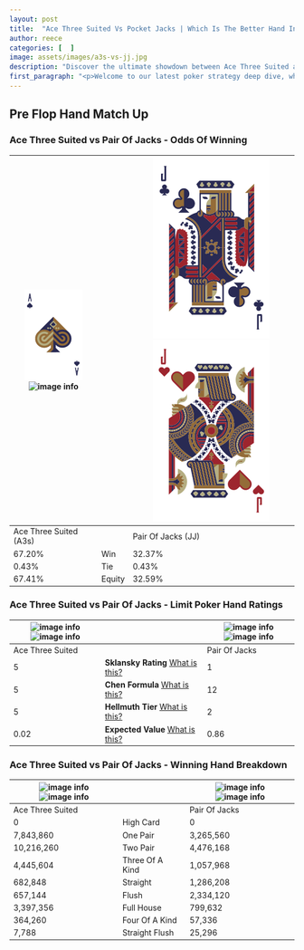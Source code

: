 ```yaml
---
layout: post
title:  "Ace Three Suited Vs Pocket Jacks | Which Is The Better Hand In Poker? A Complete Guide"
author: reece
categories: [  ]
image: assets/images/a3s-vs-jj.jpg
description: "Discover the ultimate showdown between Ace Three Suited and Pair Of Jacks in poker! Uncover the odds, strategies, and scenarios where one hand triumphs over the other. Get ready to up your poker game with this thrilling analysis."
first_paragraph: "<p>Welcome to our latest poker strategy deep dive, where we're pitting two distinct hands against each other in a high-stakes showdown: Ace Three Suited vs Pair Of Jacks.</p><p>In the dynamic world of poker, every decision counts, and knowing which hand holds the upper hand is key to your success at the table.</p><p>In this article, we'll dissect these two hands, explore the scenarios where one dominates the other, and equip you with the knowledge to make strategic choices that can tip the odds in your favor.</p><p>Get ready to unravel the intriguing dynamics of these poker hands and elevate your game to new heights.</p>"
---
```




[comment]: # (sp0)

## Pre Flop Hand Match Up

<div class="table hand-ratings" markdown="1"> 



### Ace Three Suited vs Pair Of Jacks - Odds Of Winning


    
| ![image info](assets/images/hand1/A.png) ![image info](assets/images/hand1/3s.png) |  | ![image info](assets/images/hand2/J.png) ![image info](assets/images/hand2/jo.png) |
| -------- | -------- | -------- |
| Ace Three Suited (A3s) |  | Pair Of Jacks (JJ) |
| 67.20% | Win | 32.37% |
| 0.43% | Tie | 0.43% |
| 67.41% | Equity | 32.59% |




[comment]: # (sp1)



### Ace Three Suited vs Pair Of Jacks - Limit Poker Hand Ratings


    
| ![image info](https://www.riverpairs.com/assets/images/hand1/A.png) ![image info](https://www.riverpairs.com/assets/images/hand1/3s.png) |  | ![image info](https://www.riverpairs.com/assets/images/hand2/J.png) ![image info](https://www.riverpairs.com/assets/images/hand2/jo.png) |
| -------- | -------- | -------- |
| Ace Three Suited |  | Pair Of Jacks |
| 5 | **Sklansky Rating** [What is this?](/sklansky-rating-explained) | 1 |
| 5 | **Chen Formula** [What is this?](/chen-formula-explained) | 12 |
| 5 | **Hellmuth Tier** [What is this?](/Hellmuth-tier-explained) | 2 |
| 0.02 | **Expected Value** [What is this?](/expected-value-explained) | 0.86 |




[comment]: # (sp2)



### Ace Three Suited vs Pair Of Jacks - Winning Hand Breakdown


    
| ![image info](https://www.riverpairs.com/assets/images/hand1/A.png) ![image info](https://www.riverpairs.com/assets/images/hand1/3s.png) |  | ![image info](https://www.riverpairs.com/assets/images/hand2/J.png) ![image info](https://www.riverpairs.com/assets/images/hand2/jo.png) |
| -------- | -------- | -------- |
| Ace Three Suited |  | Pair Of Jacks |
| 0 | High Card | 0 |
| 7,843,860 | One Pair | 3,265,560 |
| 10,216,260 | Two Pair | 4,476,168 |
| 4,445,604 | Three Of A Kind | 1,057,968 |
| 682,848 | Straight | 1,286,208 |
| 657,144 | Flush | 2,334,120 |
| 3,397,356 | Full House | 799,632 |
| 364,260 | Four Of A Kind | 57,336 |
| 7,788 | Straight Flush | 25,296 |




[comment]: # (sp3)



</div>

[comment]: # (sp4)



[comment]: # (sp5)

